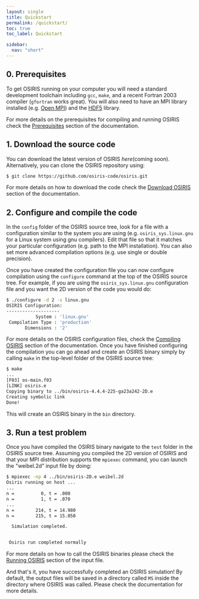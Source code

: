 ```yaml
---
layout: single
title: Quickstart
permalink: /quickstart/
toc: true
toc_label: Quickstart

sidebar:
  nav: "short"
---
```


## 0. Prerequisites

To get OSIRIS running on your computer you will need a standard development toolchain including `gcc`, `make`, and a recent Fortran 2003 compiler (`gfortran` works great). You will also need to have an MPI library installed (e.g. [Open MPI](https://www.open-mpi.org)) and the [HDF5](https://www.hdfgroup.org/solutions/hdf5/) library.

For more details on the prerequisites for compiling and running OSIRIS check the [Prerequisites](/documentation/prerequisites/) section of the documentation.

## 1. Download the source code

You can download the latest version of OSIRIS _here_(coming soon). Alternatively, you can clone the OSIRIS repository using:

```bash
$ git clone https://github.com/osiris-code/osiris.git
```

For more details on how to download the code check the [Download OSIRIS](/download/) section of the documentation.

## 2. Configure and compile the code

In the `config` folder of the OSIRIS source tree, look for a file with a configuration similar to the system you are using (e.g. `osiris_sys.linux.gnu` for a Linux system using gnu compilers). Edit that file so that it matches your particular configuration (e.g. path to the MPI installation). You can also set more advanced compilation options (e.g. use single or double precision).

Once you have created the configuration file you can now configure compilation using the `configure` command at the top of the OSIRIS source tree. For example, if you are using the `osiris_sys.linux.gnu` configuration file and you want the 2D version of the code you would do:

```bash
$ ./configure -d 2 -s linux.gnu
OSIRIS Configuration:
--------------------
           System : 'linux.gnu'
 Compilation Type : 'production'
       Dimensions : '2'
```

For more details on the OSIRIS configuration files, check the [Compiling OSIRIS](/documentation/compile) section of the documentation. Once you have finished configuring the compilation you can go ahead and create an OSIRIS binary simply by calling `make` in the top-level folder of the OSIRIS source tree:

```bash
$ make
...
[F03] os-main.f03
[LINK] osiris.e
Copying binary to ../bin/osiris-4.4.4-225-ga23a242-2D.e
Creating symbolic link
Done!
```

This will create an OSIRIS binary in the `bin` directory.

## 3. Run a test problem

Once you have compiled the OSIRIS binary navigate to the `test` folder in the OSIRIS source tree. Assuming you compiled the 2D version of OSIRIS and that your MPI distribution supports the `mpiexec` command, you can launch the "weibel.2d" input file by doing:

```bash
$ mpiexec -np 4 ../bin/osiris-2D.e weibel.2d
Osiris running on host ...
...
n =          0, t = .000
n =          1, t = .070
...
n =        214, t = 14.980
n =        215, t = 15.050

  Simulation completed.


 Osiris run completed normally
```

For more details on how to call the OSIRIS binaries please check the [Running OSIRIS](/documentation/run) section of the input file.

And that's it, you have successfully completed an OSIRIS simulation! By default, the output files will be saved in a directory called `MS` inside the directory where OSIRIS was called. Please check the documentation for more details.
